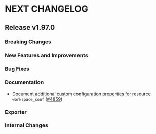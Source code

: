 # NEXT CHANGELOG

## Release v1.97.0

### Breaking Changes

### New Features and Improvements

### Bug Fixes

### Documentation

* Document additional custom configuration properties for resource `workspace_conf` ([#4859](https://github.com/databricks/terraform-provider-databricks/pull/4859))

### Exporter

### Internal Changes
